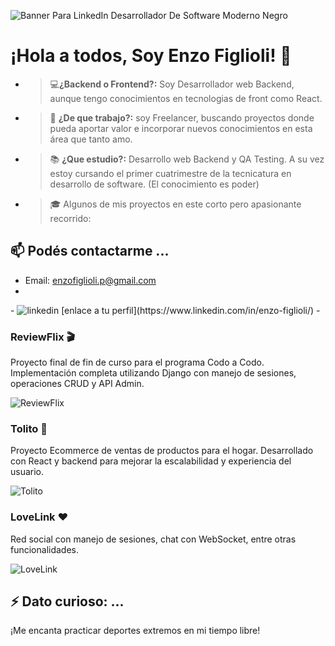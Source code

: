 ![Banner Para LinkedIn Desarrollador De Software Moderno Negro](https://github.com/user-attachments/assets/a59d040b-b13b-42c3-a7f2-8b29de68f9fd)


# ¡Hola a todos, Soy Enzo Figlioli! 👋
- >💻<b>¿Backend o Frontend?:</b> Soy Desarrollador web Backend, aunque tengo conocimientos en tecnologias de front como React.
- >💼 <b>¿De que trabajo?:</b> soy Freelancer, buscando proyectos donde pueda aportar valor e incorporar nuevos conocimientos en esta área que tanto amo.
- >📚 <b>¿Que estudio?:</b> Desarrollo web Backend y QA Testing. A su vez estoy cursando el primer cuatrimestre de la tecnicatura en desarrollo de software. (El conocimiento es poder)
- >🎓 Algunos de mis proyectos en este corto pero apasionante recorrido:

## 📫 Podés contactarme ...

- Email: enzofiglioli.p@gmail.com
- <div>
  
</div>
- <img src="https://cdn-icons-png.flaticon.com/256/174/174857.png" alt="linkedin" width:20px height:20px> [enlace a tu perfil](https://www.linkedin.com/in/enzo-figlioli/)
- 

### ReviewFlix 🎬

Proyecto final de fin de curso para el programa Codo a Codo. Implementación completa utilizando Django con manejo de sesiones, operaciones CRUD y API Admin.

![ReviewFlix](https://github.com/EnzoFiglioli/EnzoFiglioli/assets/105600952/5064e549-aa54-45df-b8a2-0c34ef6d5982)

### Tolito 🛒

Proyecto Ecommerce de ventas de productos para el hogar. Desarrollado con React y backend para mejorar la escalabilidad y experiencia del usuario.

![Tolito](url_imagen_proyecto_2.jpg)

### LoveLink ❤️

Red social con manejo de sesiones, chat con WebSocket, entre otras funcionalidades.

![LoveLink](url_imagen_proyecto_3.jpg)

## ⚡ Dato curioso: ...

¡Me encanta practicar deportes extremos en mi tiempo libre!
